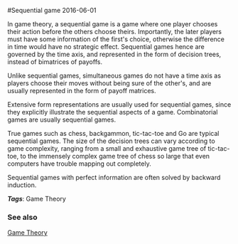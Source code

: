 
#Sequential game
2016-06-01

In game theory, a sequential game is a game where one player chooses their action before the others choose theirs. Importantly, the later players must have some information of the first's choice, otherwise the difference in time would have no strategic effect. Sequential games hence are governed by the time axis, and represented in the form of decision trees, instead of bimatrices of payoffs.

Unlike sequential games, simultaneous games do not have a time axis as players choose their moves without being sure of the other's, and are usually represented in the form of payoff matrices.

Extensive form representations are usually used for sequential games, since they explicitly illustrate the sequential aspects of a game. Combinatorial games are usually sequential games.

True games such as chess, backgammon, tic-tac-toe and Go are typical sequential games. The size of the decision trees can vary according to game complexity, ranging from a small and exhaustive game tree of tic-tac-toe, to the immensely complex game tree of chess so large that even computers have trouble mapping out completely.

Sequential games with perfect information are often solved by backward induction.

***Tags***: Game Theory

### See also
[Game Theory](/game_theory)


